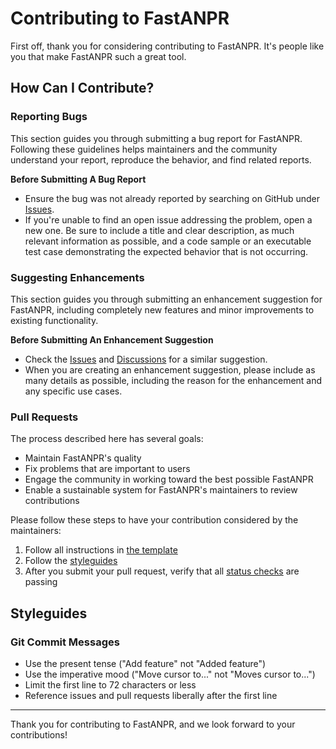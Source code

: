 # Contributing to FastANPR

First off, thank you for considering contributing to FastANPR. It's people like you that make FastANPR such a great tool.

## How Can I Contribute?

### Reporting Bugs

This section guides you through submitting a bug report for FastANPR. Following these guidelines helps maintainers and the community understand your report, reproduce the behavior, and find related reports.

**Before Submitting A Bug Report**

- Ensure the bug was not already reported by searching on GitHub under [Issues](https://github.com/arvindrajan92/fastanpr/issues).
- If you're unable to find an open issue addressing the problem, open a new one. Be sure to include a title and clear description, as much relevant information as possible, and a code sample or an executable test case demonstrating the expected behavior that is not occurring.

### Suggesting Enhancements

This section guides you through submitting an enhancement suggestion for FastANPR, including completely new features and minor improvements to existing functionality.

**Before Submitting An Enhancement Suggestion**

- Check the [Issues](https://github.com/arvindrajan92/fastanpr/issues) and [Discussions](https://github.com/arvindrajan92/fastanpr/discussions) for a similar suggestion.
- When you are creating an enhancement suggestion, please include as many details as possible, including the reason for the enhancement and any specific use cases.

### Pull Requests

The process described here has several goals:

- Maintain FastANPR's quality
- Fix problems that are important to users
- Engage the community in working toward the best possible FastANPR
- Enable a sustainable system for FastANPR's maintainers to review contributions

Please follow these steps to have your contribution considered by the maintainers:

1. Follow all instructions in [the template](PULL_REQUEST_TEMPLATE.md)
2. Follow the [styleguides](#styleguides)
3. After you submit your pull request, verify that all [status checks](https://help.github.com/articles/about-status-checks/) are passing

## Styleguides

### Git Commit Messages

- Use the present tense ("Add feature" not "Added feature")
- Use the imperative mood ("Move cursor to..." not "Moves cursor to...")
- Limit the first line to 72 characters or less
- Reference issues and pull requests liberally after the first line

---

Thank you for contributing to FastANPR, and we look forward to your contributions!